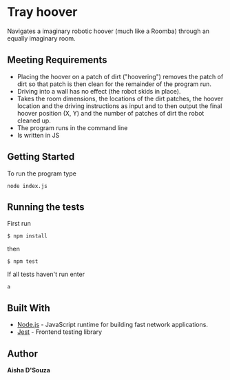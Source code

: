 # Tray hoover

Navigates a imaginary robotic hoover (much like a Roomba) through an equally imaginary room.

## Meeting Requirements

- Placing the hoover on a patch of dirt ("hoovering") removes the patch of dirt so that patch is then clean for the remainder of the program run.
- Driving into a wall has no effect (the robot skids in place).
- Takes the room dimensions, the locations of the dirt patches, the hoover location and the driving instructions as input and to then output the final hoover position (X, Y) and the number of patches of dirt the robot cleaned up.
- The program runs in the command line
- Is written in JS

## Getting Started

To run the program type

```
node index.js
```

## Running the tests

First run

```
$ npm install
```

then

```
$ npm test
```

If all tests haven't run enter

```
a
```

## Built With

- [Node.js](https://nodejs.org/en/) - JavaScript runtime for building fast network applications.
- [Jest](https://jestjs.io/) - Frontend testing library

## Author

**Aisha D'Souza**
